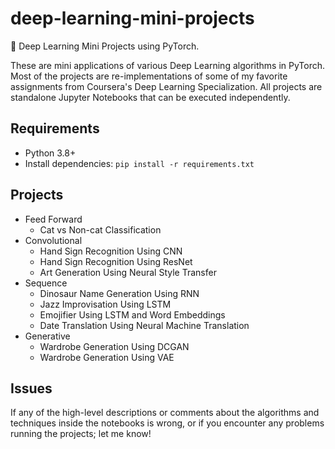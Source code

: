 # deep-learning-mini-projects
:brain: Deep Learning Mini Projects using PyTorch.

These are mini applications of various Deep Learning algorithms in PyTorch. Most of the projects are re-implementations of some of my favorite assignments from Coursera's Deep Learning Specialization. All projects are standalone Jupyter Notebooks that can be executed independently.

## Requirements

- Python 3.8+
- Install dependencies: `pip install -r requirements.txt`

## Projects

- Feed Forward
  - Cat vs Non-cat Classification
- Convolutional
  - Hand Sign Recognition Using CNN
  - Hand Sign Recognition Using ResNet
  - Art Generation Using Neural Style Transfer
- Sequence
  - Dinosaur Name Generation Using RNN
  - Jazz Improvisation Using LSTM
  - Emojifier Using LSTM and Word Embeddings
  - Date Translation Using Neural Machine Translation
- Generative
  - Wardrobe Generation Using DCGAN
  - Wardrobe Generation Using VAE

## Issues

If any of the high-level descriptions or comments about the algorithms and techniques inside the notebooks is wrong, or if you encounter any problems running the projects; let me know!

